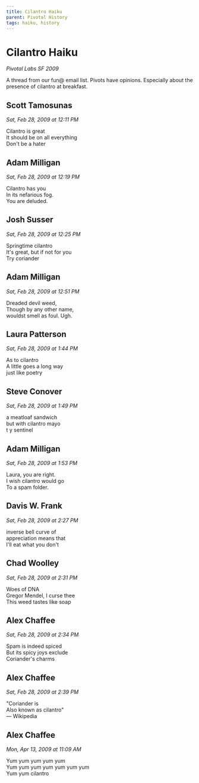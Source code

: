 ```yaml
---
title: Cilantro Haiku
parent: Pivotal History
tags: haiku, history
---
```


# Cilantro Haiku
_Pivotal Labs SF 2009_

A thread from our fun@ email list. Pivots have opinions. Especially about the presence of cilantro at breakfast.

## Scott Tamosunas
_Sat, Feb 28, 2009 at 12:11 PM_

Cilantro is great\
It should be on all everything\
Don't be a hater

## Adam Milligan
_Sat, Feb 28, 2009 at 12:19 PM_

Cilantro has you\
In its nefarious fog.\
You are deluded.

## Josh Susser 
_Sat, Feb 28, 2009 at 12:25 PM_

Springtime cilantro\
It's great, but if not for you\
Try coriander

## Adam Milligan
_Sat, Feb 28, 2009 at 12:51 PM_

Dreaded devil weed,\
Though by any other name,\
wouldst smell as foul. Ugh.

## Laura Patterson
_Sat, Feb 28, 2009 at 1:44 PM_

As to cilantro\
A little goes a long way\
just like poetry

## Steve Conover
_Sat, Feb 28, 2009 at 1:49 PM_

a meatloaf sandwich\
but with cilantro mayo\
t y sentinel

## Adam Milligan
_Sat, Feb 28, 2009 at 1:53 PM_

Laura, you are right.\
I wish cilantro would go\
To a spam folder.

## Davis W. Frank
_Sat, Feb 28, 2009 at 2:27 PM_

inverse bell curve of\
appreciation means that\
I'll eat what you don't

## Chad Woolley
_Sat, Feb 28, 2009 at 2:31 PM_

Woes of DNA\
Gregor Mendel, I curse thee\
This weed tastes like soap

## Alex Chaffee
_Sat, Feb 28, 2009 at 2:34 PM_

Spam is indeed spiced\
But its spicy joys exclude\
Coriander's charms

## Alex Chaffee
_Sat, Feb 28, 2009 at 2:39 PM_

"Coriander is\
Also known as cilantro"\
&mdash; Wikipedia

## Alex Chaffee
_Mon, Apr 13, 2009 at 11:09 AM_

Yum yum yum yum yum\
Yum yum yum yum yum yum yum\
Yum yum cilantro


